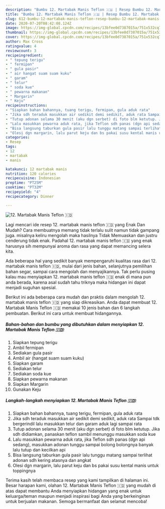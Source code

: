 ```yaml
---
description: "Bumbu 12. Martabak Manis Teflon 🇮🇩 | Resep Bumbu 12. Martabak Manis Teflon 🇮🇩 Yang Enak dan Simpel"
title: "Bumbu 12. Martabak Manis Teflon 🇮🇩 | Resep Bumbu 12. Martabak Manis Teflon 🇮🇩 Yang Enak dan Simpel"
slug: 612-bumbu-12-martabak-manis-teflon-resep-bumbu-12-martabak-manis-teflon-yang-enak-dan-simpel
date: 2020-07-20T08:42:08.124Z
image: https://img-global.cpcdn.com/recipes/13bfee0d7387015a/751x532cq70/12-martabak-manis-teflon-🇮🇩-foto-resep-utama.jpg
thumbnail: https://img-global.cpcdn.com/recipes/13bfee0d7387015a/751x532cq70/12-martabak-manis-teflon-🇮🇩-foto-resep-utama.jpg
cover: https://img-global.cpcdn.com/recipes/13bfee0d7387015a/751x532cq70/12-martabak-manis-teflon-🇮🇩-foto-resep-utama.jpg
author: Max Cross
ratingvalue: 4
reviewcount: 3
recipeingredient:
- " tepung terigu"
- " fermipan"
- " gula pasir"
- " air hangat suam suam kuku"
- " garam"
- " telur"
- " soda kue"
- " pewarna makanan"
- " Margarin"
- " Keju"
recipeinstructions:
- "Siapkan bahan bahannya, tuang terigu, fermipan, gula aduk rata"
- "Jika sdh teraduk masukkan air sedikit demi sedikit, aduk rata Sampai tdk bergerindil lalu masukkan telur dan garam aduk lagi sampai rata"
- "Tutup adonan selama 30 menit (aku dgn serbet) di foto blm ketutup. Jika sdh didiamkan, panaskan teflon sambil menunggu masukkan soda kue"
- "Lalu masukkan pewarna aduk rata, jika Teflon sdh panas (dgn api sedang), masukkan adonan tunggu sampai bolong bolongnya banyak lalu tutup dan kecilkan api"
- "Bisa langsung taburkan gula pasir lalu tunggu matang sampai terlihat adonan sdh kering atasnya dan angkat"
- "Olesi dgn margarin, lalu parut keju dan bs pakai susu kental manis untuk toppingnya"
categories:
- Resep
tags:
- 12
- martabak
- manis

katakunci: 12 martabak manis 
nutrition: 120 calories
recipecuisine: Indonesian
preptime: "PT25M"
cooktime: "PT32M"
recipeyield: "4"
recipecategory: Dinner

---
```



![12. Martabak Manis Teflon 🇮🇩](https://img-global.cpcdn.com/recipes/13bfee0d7387015a/751x532cq70/12-martabak-manis-teflon-🇮🇩-foto-resep-utama.jpg)

Lagi mencari ide resep 12. martabak manis teflon 🇮🇩 yang Enak Dan Mudah? Cara membuatnya memang tidak terlalu sulit namun tidak gampang juga. misalnya keliru mengolah maka hasilnya Tidak Memuaskan dan justru cenderung tidak enak. Padahal 12. martabak manis teflon 🇮🇩 yang enak harusnya sih mempunyai aroma dan rasa yang dapat memancing selera kita.

Ada beberapa hal yang sedikit banyak mempengaruhi kualitas rasa dari 12. martabak manis teflon 🇮🇩, mulai dari jenis bahan, selanjutnya pemilihan bahan segar, sampai cara mengolah dan menyajikannya. Tak perlu pusing kalau mau menyiapkan 12. martabak manis teflon 🇮🇩 enak di mana pun anda berada, karena asal sudah tahu triknya maka hidangan ini dapat menjadi suguhan spesial.




Berikut ini ada beberapa cara mudah dan praktis dalam mengolah 12. martabak manis teflon 🇮🇩 yang siap dikreasikan. Anda dapat membuat 12. Martabak Manis Teflon 🇮🇩 memakai 10 jenis bahan dan 6 langkah pembuatan. Berikut ini cara untuk membuat hidangannya.

<!--inarticleads1-->

##### Bahan-bahan dan bumbu yang dibutuhkan dalam menyiapkan 12. Martabak Manis Teflon 🇮🇩:

1. Siapkan  tepung terigu
1. Ambil  fermipan
1. Sediakan  gula pasir
1. Ambil  air (hangat suam suam kuku)
1. Siapkan  garam
1. Sediakan  telur
1. Sediakan  soda kue
1. Siapkan  pewarna makanan
1. Siapkan  Margarin
1. Gunakan  Keju




<!--inarticleads2-->

##### Langkah-langkah menyiapkan 12. Martabak Manis Teflon 🇮🇩:

1. Siapkan bahan bahannya, tuang terigu, fermipan, gula aduk rata
1. Jika sdh teraduk masukkan air sedikit demi sedikit, aduk rata Sampai tdk bergerindil lalu masukkan telur dan garam aduk lagi sampai rata
1. Tutup adonan selama 30 menit (aku dgn serbet) di foto blm ketutup. Jika sdh didiamkan, panaskan teflon sambil menunggu masukkan soda kue
1. Lalu masukkan pewarna aduk rata, jika Teflon sdh panas (dgn api sedang), masukkan adonan tunggu sampai bolong bolongnya banyak lalu tutup dan kecilkan api
1. Bisa langsung taburkan gula pasir lalu tunggu matang sampai terlihat adonan sdh kering atasnya dan angkat
1. Olesi dgn margarin, lalu parut keju dan bs pakai susu kental manis untuk toppingnya




Terima kasih telah membaca resep yang kami tampilkan di halaman ini. Besar harapan kami, olahan 12. Martabak Manis Teflon 🇮🇩 yang mudah di atas dapat membantu Anda menyiapkan hidangan yang enak untuk keluarga/teman maupun menjadi inspirasi bagi Anda yang berkeinginan untuk berjualan makanan. Semoga bermanfaat dan selamat mencoba!
